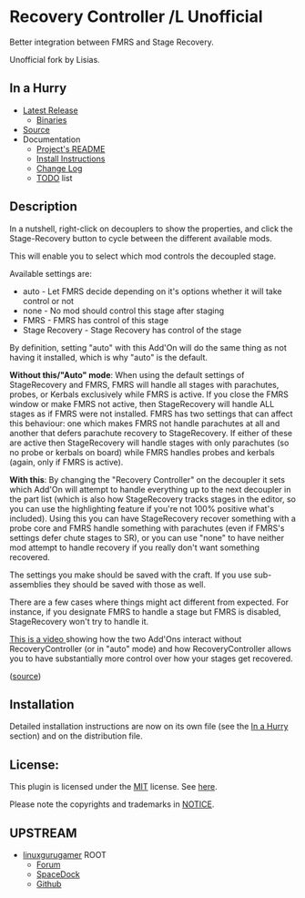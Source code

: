 # Recovery Controller /L Unofficial

Better integration between FMRS and Stage Recovery.

Unofficial fork by Lisias.


## In a Hurry

* [Latest Release](https://github.com/net-lisias-kspu/RecoveryController/releases)
	+ [Binaries](https://github.com/net-lisias-kspu/RecoveryController/tree/Archive)
* [Source](https://github.com/net-lisias-kspu/RecoveryController)
* Documentation
	+ [Project's README](https://github.com/net-lisias-kspu/RecoveryController/blob/master/README.md)
	+ [Install Instructions](https://github.com/net-lisias-kspu/RecoveryController/blob/master/INSTALL.md)
	+ [Change Log](./CHANGE_LOG.md)
	+ [TODO](./TODO.md) list


## Description

In a nutshell, right-click on decouplers to show the properties, and click the Stage-Recovery button to cycle between the different available mods.

This will enable you to select which mod controls the decoupled stage.

Available settings are:

* auto - Let FMRS decide depending on it's options whether it will take control or not
* none - No mod should control this stage after staging
* FMRS - FMRS has control of this stage
* Stage Recovery - Stage Recovery has control of the stage

By definition, setting "auto" with this Add'On will do the same thing as not having it installed, which is why "auto" is the default.

**Without this/"Auto" mode**: When using the default settings of StageRecovery and FMRS, FMRS will handle all stages with parachutes, probes, or Kerbals exclusively while FMRS is active. If you close the FMRS window or make FMRS not active, then StageRecovery will handle ALL stages as if FMRS were not installed. FMRS has two settings that can affect this behaviour: one which makes FMRS not handle parachutes at all and another that defers parachute recovery to StageRecovery. If either of these are active then StageRecovery will handle stages with only parachutes (so no probe or kerbals on board) while FMRS handles probes and kerbals (again, only if FMRS is active).

**With this**: By changing the "Recovery Controller" on the decoupler it sets which Add'On will attempt to handle everything up to the next decoupler in the part list (which is also how StageRecovery tracks stages in the editor, so you can use the highlighting feature if you're not 100% positive what's included). Using this you can have StageRecovery recover something with a probe core and FMRS handle something with parachutes (even if FMRS's settings defer chute stages to SR), or you can use "none" to have neither mod attempt to handle recovery if you really don't want something recovered.

The settings you make should be saved with the craft. If you use sub-assemblies they should be saved with those as well.

There are a few cases where things might act different from expected. For instance, if you designate FMRS to handle a stage but FMRS is disabled, StageRecovery won't try to handle it. 

[This is a video ](https://www.youtube.com/watch?v=IGgyLM6ca_M)showing how the two Add'Ons interact without RecoveryController (or in "auto" mode) and how RecoveryController allows you to have substantially more control over how your stages get recovered.

([source](https://forum.kerbalspaceprogram.com/index.php?/topic/158970-19x-recoverycontroller-let-fmrs-and-stagerecovery-work-together/&do=findComment&comment=3015910))


## Installation

Detailed installation instructions are now on its own file (see the [In a Hurry](#in-a-hurry) section) and on the distribution file.

## License:

This plugin is licensed under the [MIT](https://opensource.org/licenses/MIT) license. See [here](./LICENSE).

Please note the copyrights and trademarks in [NOTICE](./NOTICE).


## UPSTREAM

* [linuxgurugamer](https://forum.kerbalspaceprogram.com/index.php?/profile/129964-linuxgurugamer/) ROOT
	+ [Forum](https://forum.kerbalspaceprogram.com/index.php?/topic/158970-*)
	+ [SpaceDock](https://spacedock.info/mod/1311/RecoveryController)
	+ [Github](https://github.com/linuxgurugamer/RecoveryController/)
